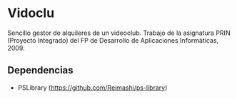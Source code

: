 Vidoclu
=======

Sencillo gestor de alquileres de un videoclub. Trabajo de la asignatura PRIN (Proyecto Integrado) del FP de Desarrollo de Aplicaciones Informáticas, 2009.

Dependencias
------------

- PSLibrary (https://github.com/Reimashi/ps-library)

